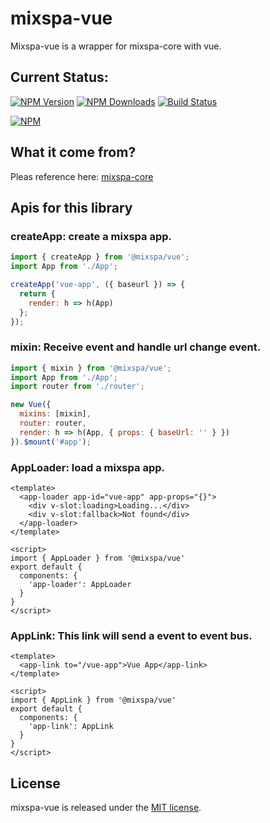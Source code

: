 # mixspa-vue
Mixspa-vue is a wrapper for mixspa-core with vue.

## Current Status:

[![NPM Version](https://img.shields.io/npm/v/@mixspa/vue.svg)](https://npmjs.org/package/@mixspa/vue)
[![NPM Downloads](https://img.shields.io/npm/dm/@mixspa/vue.svg)](https://npmjs.org/package/@mixspa/vue)
[![Build Status](https://circleci.com/gh/mixspa/mixspa-vue.svg?style=svg)](https://circleci.com/gh/mixspa/mixspa-vue)

[![NPM](https://nodei.co/npm/@mixspa/vue.png?downloads=true&downloadRank=true&stars=true)](https://nodei.co/npm/@mixspa/vue/)

## What it come from?

Pleas reference here: [mixspa-core](https://github.com/mixspa/mixspa-core)

## Apis for this library

### createApp: create a mixspa app.

```js
import { createApp } from '@mixspa/vue';
import App from './App';

createApp('vue-app', ({ baseurl }) => {
  return {
    render: h => h(App)
  };
});
```

### mixin: Receive event and handle url change event.

```js
import { mixin } from '@mixspa/vue';
import App from './App';
import router from './router';

new Vue({
  mixins: [mixin],
  router: router,
  render: h => h(App, { props: { baseUrl: '' } })
}).$mount('#app');
```

### AppLoader: load a mixspa app.

```vue
<template>
  <app-loader app-id="vue-app" app-props="{}">
    <div v-slot:loading>Loading...</div>
    <div v-slot:fallback>Not found</div>
  </app-loader>
</template>

<script>
import { AppLoader } from '@mixspa/vue'
export default {
  components: {
    'app-loader': AppLoader
  }
}
</script>
```

### AppLink: This link will send a event to event bus.

```vue
<template>
  <app-link to="/vue-app">Vue App</app-link>
</template>

<script>
import { AppLink } from '@mixspa/vue'
export default {
  components: {
    'app-link': AppLink
  }
}
</script>
```

## License

mixspa-vue is released under the [MIT license](https://github.com/mixspa/mixspa-vue/blob/master/LICENSE).
